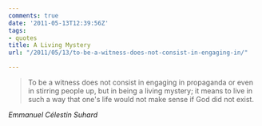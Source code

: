 ```yaml
---
comments: true
date: '2011-05-13T12:39:56Z'
tags:
- quotes
title: A Living Mystery
url: "/2011/05/13/to-be-a-witness-does-not-consist-in-engaging-in/"

---
```

<blockquote class="big">To be a witness does not consist in engaging in propaganda or even in stirring people up, but in being a living mystery; it means to live in such a way that one's life would not make sense if God did not exist.</blockquote>

<cite class="big">Emmanuel Célestin Suhard</cite>




